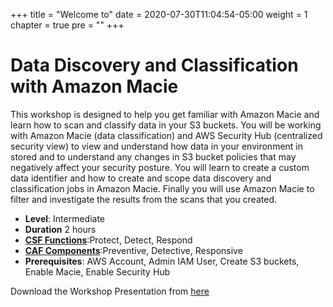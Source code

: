 +++
title = "Welcome to"
date = 2020-07-30T11:04:54-05:00
weight = 1
chapter = true
pre = "<b></b>"
+++

# Data Discovery and Classification with Amazon Macie

This workshop is designed to help you get familiar with Amazon Macie and learn how to scan and classify data in your S3 buckets.  You will be working with Amazon Macie (data classification) and AWS Security Hub (centralized security view) to view and understand how data in your environment in stored and to understand any changes in S3 bucket policies that may negatively affect your security posture.  You will learn to create a custom data identifier and how to create and scope data discovery and classification jobs in Amazon Macie.  Finally you will use Amazon Macie to filter and investigate the results from the scans that you created.

- **Level**: Intermediate
- **Duration** 2 hours
- **[CSF Functions](https://www.nist.gov/cyberframework/online-learning/components-framework)**:Protect, Detect, Respond
- **[CAF Components](https://d0.awsstatic.com/whitepapers/AWS_CAF_Security_Perspective.pdf)**:Preventive, Detective, Responsive
- **Prerequisites**: AWS Account, Admin IAM User, Create S3 buckets, Enable Macie, Enable Security Hub

Download the Workshop Presentation from [here](/images/Macie-Workshop-Deck.pdf)
